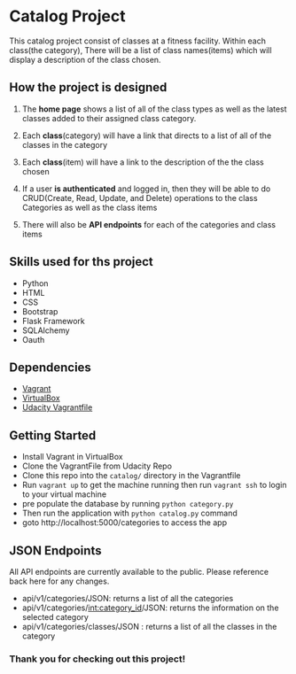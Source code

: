 # Catalog Project

This catalog project consist of classes at a fitness facility. Within each class(the category), There will be a list of
class names(items) which will display a description of the class chosen.

## How the project is designed

1. The **home page**  shows a list of all of the class types as well as the latest classes added to their assigned
class category.

2. Each **class**(category) will have a link that directs to a list of all of the classes in the category

3. Each **class**(item) will have a link to the description of the the class chosen

4. If a user **is authenticated** and logged in, then they will be able to do CRUD(Create, Read, Update, and Delete) operations
to the class Categories as well as the class items

5. There will also be **API endpoints** for each of the categories and class items


## Skills used for ths project

* Python 
* HTML
* CSS
* Bootstrap
* Flask Framework
* SQLAlchemy
* Oauth


## Dependencies

* [Vagrant](https://www.vagrantup.com/docs/virtualbox/)
* [VirtualBox](https://www.virtualbox.org)
* [Udacity Vagrantfile](https://github.com/udacity/fullstack-nanodegree-vm)

## Getting Started

 * Install Vagrant in VirtualBox
 * Clone the VagrantFile from Udacity Repo
 * Clone this repo into the ```catalog/``` directory in the Vagrantfile
 * Run ```vagrant up``` to get the machine running then run ```vagrant ssh``` to login to your virtual machine
 * pre populate the database by running ```python category.py```
 * Then run the application with ```python catalog.py``` command
 * goto http://localhost:5000/categories to access the app
 
 
 ## JSON Endpoints
 
 All API endpoints are currently available to the public. Please reference back here for any changes.
 
 * api/v1/categories/JSON: returns a list of all the categories 
 * api/v1/categories/<int:category_id>/JSON: returns the information on the selected category
 * api/v1/categories/classes/JSON : returns a list of all the classes in the category
 
 
 ### Thank you for checking out this project!
 
  
 
 
 
 